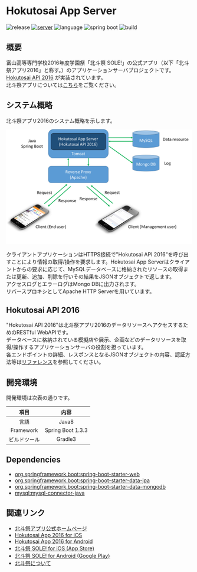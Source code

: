 # Hokutosai App Server
![release](https://img.shields.io/badge/release-1.3.4-green.svg)
[![server](https://img.shields.io/badge/deploy-api.hokutosai.tech-blue.svg)](https://api.hokutosai.tech)
![language](https://img.shields.io/badge/language-java8-red.svg)
![spring boot](https://img.shields.io/badge/spring%20boot-1.3.3-brightgreen.svg)
![build](https://img.shields.io/badge/build-gradle3-brightgreen.svg)

## 概要
富山高等専門学校2016年度学園祭「北斗祭 SOLE!」の公式アプリ（以下「北斗祭アプリ2016」と称す。）のアプリケーションサーバプロジェクトです。  
[Hokutosai API 2016](https://drive.google.com/open?id=0B3CA8BSIAcT1UFJQeDNDX2taMWM) が実装されています。  
北斗祭アプリについては[こちら](https://www.hokutosai.tech)をご覧ください。

## システム概略
北斗祭アプリ2016のシステム概略を示します。

<img src="https://github.com/sejour/HokutosaiAppServer/blob/master/img/Hokutosai-System.png?raw=true" width=700px>

クライアントアプリケーションはHTTPS接続で"Hokutosai API 2016"を呼び出すことにより情報の取得/操作を要求します。Hokutosai App Serverはクライアントからの要求に応じて、MySQLデータベースに格納されたリソースの取得または更新、追加、削除を行いその結果をJSONオブジェクトで返します。  
アクセスログとエラーログはMongo DBに出力されます。  
リバースプロキシとしてApache HTTP Serverを用いています。

## Hokutosai API 2016
"Hokutosai API 2016"は北斗祭アプリ2016のデータリソースへアクセスするためのRESTful WebAPIです。   
データベースに格納されている模擬店や展示、企画などのデータリソースを取得/操作するアプリケーションサーバの役割を担っています。  
各エンドポイントの詳細、レスポンスとなるJSONオブジェクトの内容、認証方法等は[リファレンス](https://drive.google.com/open?id=0B3CA8BSIAcT1UFJQeDNDX2taMWM)を参照してください。

## 開発環境
開発環境は次表の通りです。

|項目| 内容|
|:-----:|:-----:|
|言語| Java8|
|Framework| Spring Boot 1.3.3|
|ビルドツール| Gradle3|

## Dependencies
- [org.springframework.boot:spring-boot-starter-web](http://mvnrepository.com/artifact/org.springframework.boot/spring-boot-starter-web/1.3.3.RELEASE)
- [org.springframework.boot:spring-boot-starter-data-jpa](http://mvnrepository.com/artifact/org.springframework.boot/spring-boot-starter-data-jpa/1.3.3.RELEASE)
- [org.springframework.boot:spring-boot-starter-data-mongodb](http://mvnrepository.com/artifact/org.springframework.boot/spring-boot-starter-data-mongodb/1.3.3.RELEASE)
- [mysql:mysql-connector-java](http://mvnrepository.com/artifact/mysql/mysql-connector-java)

## 関連リンク
- [北斗祭アプリ公式ホームページ](https://www.hokutosai.tech)
- [Hokutosai App 2016 for iOS](https://github.com/sejour/Hokutosai-iOS)
- [Hokutosai App 2016 for Android](https://github.com/SerizawaRyoji/Hokutosai-Android)
- [北斗祭 SOLE! for iOS (App Store)](https://itunes.apple.com/jp/app/bei-dou-ji-sole!/id1114411252?mt=8)
- [北斗祭 SOLE! for Android (Google Play)](https://play.google.com/store/apps/details?id=com.hokutosai.hokutosai_android&hl=ja)
- [北斗祭について](http://www.nc-toyama.ac.jp/c5/index.php/mcon/ca_life/キャンパスイベント/高専祭/kousensaih008/)
